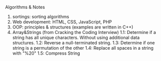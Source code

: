 Algorithms & Notes

1. sortings: sorting algorithms
2. Web development: HTML, CSS, JavaScript, PHP
3. OOP: principles & structures (examples are written in C++)
4. Array&Strings (from Cracking the Coding Interview)
	1.1: Determine if a string has all unique characters. Without using additional data structures.
	1.2: Reverse a null-terminated string.
	1.3: Determine if one string is a permutation of the other
	1.4: Replace all spaces in a string with "%20"
	1.5: Compress String

